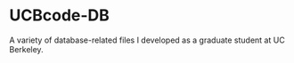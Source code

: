 UCBcode-DB
==========
A variety of database-related files I developed as a graduate student at UC Berkeley.
